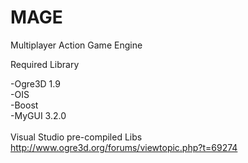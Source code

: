 ﻿MAGE
====
Multiplayer Action Game Engine


Required Library <br>

-Ogre3D 1.9<br>
-OIS<br>
-Boost<br>
-MyGUI 3.2.0<br>
<br>
Visual Studio pre-compiled Libs	
http://www.ogre3d.org/forums/viewtopic.php?t=69274
